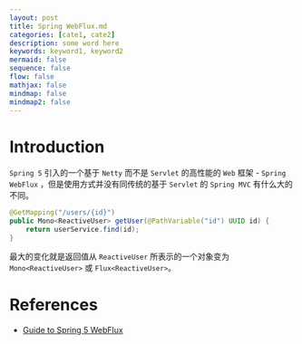```yaml
---
layout: post
title: Spring WebFlux.md
categories: [cate1, cate2]
description: some word here
keywords: keyword1, keyword2
mermaid: false
sequence: false
flow: false
mathjax: false
mindmap: false
mindmap2: false
---
```

# Introduction

`Spring 5` 引入的一个基于 `Netty` 而不是 `Servlet` 的高性能的 `Web` 框架 - `Spring WebFlux` ，但是使用方式并没有同传统的基于 `Servlet` 的 `Spring MVC` 有什么大的不同。



```java
@GetMapping("/users/{id}")
public Mono<ReactiveUser> getUser(@PathVariable("id") UUID id) {
    return userService.find(id);
}
```

最大的变化就是返回值从 `ReactiveUser` 所表示的一个对象变为 `Mono<ReactiveUser>` 或 `Flux<ReactiveUser>`。





# References

- [Guide to Spring 5 WebFlux](https://www.baeldung.com/spring-webflux)